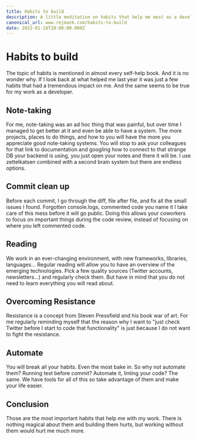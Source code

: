 ```yaml
---
title: Habits to build
description: A little meditation on habits that help me most as a developer. 
canonical_url: www.rejmank.com/habits-to-build
date: 2022-01-16T20:00:00.000Z
---
```

# Habits to build
The topic of habits is mentioned in almost every self-help book. And it is no wonder why. If I look back at what helped me last year it was just a few habits that had a tremendous impact on me. And the same seems to be true for my work as a developer. 

## Note-taking 
For me, note-taking was an ad hoc thing that was painful, but over time I managed to get better at it and even be able to have a system. The more projects, places to do things, and how to you will have the more you appreciate good note-taking systems. You will stop to ask your colleagues for that link to documentation and googling how to connect to that strange DB your backend is using, you just open your notes and there it will be.
I use zettelkatsen combined with a second brain system but there are endless options. 

## Commit clean up 
Before each commit, I go through the diff, file after file, and fix all the small issues I found. Forgotten console.logs, commented code you name it I take care of this mess before it will go public. Doing this allows your coworkers to focus on important things during the code review, instead of focusing on where you left commented code. 

## Reading 
We work in an ever-changing environment, with new frameworks, libraries, languages... Regular reading will allow you to have an overview of the emerging technologies. Pick a few quality sources (Twitter accounts, newsletters...) and regularly check them. But have in mind that you do not need to learn everything you will read about.

## Overcoming Resistance
Resistance is a concept from Steven Pressfield and his book war of art. For me regularly reminding myself that the reason why I want to "just check Twitter before I start to code that functionality" is just because I do not want to fight the resistance. 

## Automate
You will break all your habits. Even the most bake in. So why not automate them? Running test before commit? Automate it, linting your code? The same. We have tools for all of this so take advantage of them and make your life easier. 

## Conclusion
Those are the most important habits that help me with my work. There is nothing magical about them and building them hurts, but working without them would hurt me much more.